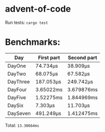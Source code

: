# advent-of-code

Run tests: `cargo test`
# Benchmarks:
| Day | First part | Second part |
| --- | --- | --- |
| DayOne | 74.734µs | 38.909µs |
| DayTwo | 68.075µs | 67.582µs |
| DayThree | 187.053µs | 249.742µs |
| DayFour | 3.65022ms | 3.679876ms |
| DayFive | 1.52275ms | 1.844969ms |
| DaySix | 7.303µs | 11.703µs |
| DaySeven | 491.249µs | 1.412475ms |


Total: `13.30664ms`

